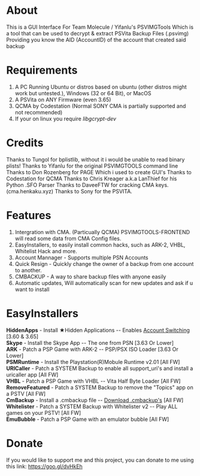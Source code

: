 # About
This is a GUI Interface For Team Molecule / Yifanlu's PSVIMGTools 
Which is a tool that can be used to decrypt & extract PSVita Backup Files (.psvimg) Providing you know the AID (AccountID)
of the account that created said backup

# Requirements
1. A PC Running Ubuntu or distros based on ubuntu (other distros might work but untested.), Windows (32 or 64 Bit), or MacOS 
2. A PSVita on ANY Firmware (even 3.65)
3. QCMA by Codestation (Normal SONY CMA is partially supported and not recommended)
4. If your on linux you require *libgcrypt-dev*

# Credits
Thanks to Tungol for bplistlib, without it i would be unable to read binary plists!
Thanks to Yifanlu for the original PSVIMGTOOLS command line
Thanks to Don Rozenberg for PAGE Which i used to create GUI's
Thanks to Codestation for QCMA
Thanks to Chris Kreager a.k.a LanThief for his Python .SFO Parser
Thanks to DaveeFTW for cracking CMA keys. (cma.henkaku.xyz)
Thanks to Sony for the PSVITA. 

# Features
1. Intergration with CMA. (Particually QCMA) PSVIMGTOOLS-FRONTEND will read some data from CMA Config files.
2. EasyInstallers, to easily install common hacks, such as ARK-2, VHBL, Whitelist Hack and more.
3. Account Mannager - Supports multiple PSN Accounts
5. Quick Resign - Quickly change the owner of a backup from one account to another.
6. CMBACKUP - A way to share backup files with anyone easily
7. Automatic updates, Will automatically scan for new updates and ask if u want to install

# EasyInstallers
**HiddenApps** - Install ★Hidden Applications -- Enables [Account Switching](https://pastebin.com/raw/CiTUyjr4) [3.60 & 3.65]      
**Skype** - Install the Skype App -- The one from PSN [3.63 Or Lower]                                                
**ARK** - Patch a PSP Game with ARK-2 -- PSP/PSX ISO Loader [3.63 Or Lower]                                    
**PSMRuntime** - Install the Playstation(R)Mobule Runtime v2.01 [All FW]                                       
**URICaller** - Patch a SYSTEM Backup to enable all support_uri's and install a uricaller app [All FW]                      
**VHBL** - Patch a PSP Game with VHBL -- Vita Half Byte Loader [All FW]                             
**RemoveFeatured** - Patch a SYSTEM Backup to remove the "Topics" app on a PSTV [All FW]                                
**CmBackup** - Install a .cmbackup file -- [Download .cmbackup's](https://drive.google.com/open?id=0B8wXQbm9DD-6UndjcWFWNV9JTlk) [All FW]                                       
**Whitelister** - Patch a SYSTEM Backup with Whitelister v2 -- Play ALL games on your PSTV! [All FW]                      
**EmuBubble** - Patch a PSP Game with an emulator bubble [All FW]               

# Donate
If you would like to support me and this project, you can donate to me using this link:
https://goo.gl/dvHkEh
